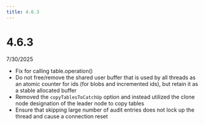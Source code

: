 ```yaml
---
title: 4.6.3
---
```


# 4.6.3

7/30/2025

- Fix for calling table.operation()
- Do not free/remove the shared user buffer that is used by all threads as an atomic counter for ids (for blobs and incremented ids), but retain it as a stable allocated buffer
- Removed the `copyTablesToCatchUp` option and instead utilized the clone node designation of the leader node to copy tables
- Ensure that skipping large number of audit entries does not lock up the thread and cause a connection reset
